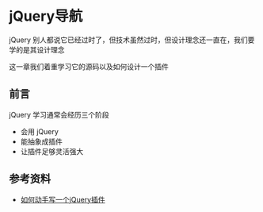 # jQuery导航





jQuery 别人都说它已经过时了，但技术虽然过时，但设计理念还一直在，我们要学的是其设计理念

这一章我们着重学习它的源码以及如何设计一个插件



## 前言

jQuery 学习通常会经历三个阶段

- 会用 jQuery
- 能抽象成插件
- 让插件足够灵活强大











## 参考资料

- [如何动手写一个jQuery插件](http://i5ting.github.io/How-to-write-jQuery-plugin/build/jquery.plugin.html#1)